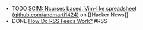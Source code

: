 - TODO [SCIM: Ncurses based, Vim-like spreadsheet (github.com/andmarti1424)](https://news.ycombinator.com/item?id=40876848) on [[Hacker News]]
- DONE [How Do RSS Feeds Work?](https://rss.com/blog/how-do-rss-feeds-work/) #RSS
